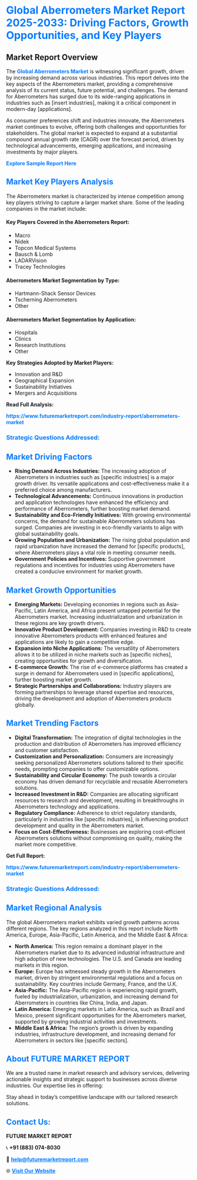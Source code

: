 <h1 style="color: #007BFF;">Global Aberrometers Market Report 2025-2033: Driving Factors, Growth Opportunities, and Key Players</h1>

<section id="overview">
<h2>Market Report Overview</h2>
<p>The <a href="https://www.futuremarketreport.com/industry-report/aberrometers-market" style="color: #007BFF; text-decoration: none;"><strong>Global Aberrometers Market</strong></a> is witnessing significant growth, driven by increasing demand across various industries. This report delves into the key aspects of the Aberrometers market, providing a comprehensive analysis of its current status, future potential, and challenges. The demand for Aberrometers has surged due to its wide-ranging applications in industries such as [insert industries], making it a critical component in modern-day [applications].</p>
<p>As consumer preferences shift and industries innovate, the Aberrometers market continues to evolve, offering both challenges and opportunities for stakeholders. The global market is expected to expand at a substantial compound annual growth rate (CAGR) over the forecast period, driven by technological advancements, emerging applications, and increasing investments by major players.</p>
</section>

<section id="overview">
<p><a href="https://www.futuremarketreport.com/request-sample/reportId=92816" style="color: #007BFF; text-decoration: none;"><strong>Explore Sample Report Here</strong></a></p>
</section>

<section id="key-players">
<h2 style="color: #007BFF;">Market Key Players Analysis</h2>
<p>The Aberrometers market is characterized by intense competition among key players striving to capture a larger market share. Some of the leading companies in the market include:</p>
<h4>Key Players Covered in the Aberrometers Report:</h4>
<ul><li>Macro</li><li>Nidek</li><li>Topcon Medical Systems</li><li>Bausch &amp; Lomb</li><li>LADARVision</li><li>Tracey Technologies</li></ul>
<h4>Aberrometers Market Segmentation by Type:</h4>
<ul><li>Hartmann-Shack Sensor Devices</li><li>Tscherning Aberrometers</li><li>Other</li></ul>

<h4>Aberrometers Market Segmentation by Application:</h4>
<ul><li>Hospitals</li><li>Clinics</li><li>Research Institutions</li><li>Other</li></ul>
<p><strong>Key Strategies Adopted by Market Players:</strong></p>
<ul>
<li>Innovation and R&D</li>
<li>Geographical Expansion</li>
<li>Sustainability Initiatives</li>
<li>Mergers and Acquisitions</li>
</ul>
</section>

<section>
<p><strong>Read Full Analysis: </strong></p><a href="https://www.futuremarketreport.com/industry-report/aberrometers-market" style="color: #007BFF; text-decoration: none;"><strong>https://www.futuremarketreport.com/industry-report/aberrometers-market</strong></a>
<h3 style="color: #007BFF;">Strategic Questions Addressed:</h3>
</section>

<section id="driving-factors">
<h2 style="color: #007BFF;">Market Driving Factors</h2>
<ul>
<li><strong>Rising Demand Across Industries:</strong> The increasing adoption of Aberrometers in industries such as [specific industries] is a major growth driver. Its versatile applications and cost-effectiveness make it a preferred choice among manufacturers.</li>
<li><strong>Technological Advancements:</strong> Continuous innovations in production and application technologies have enhanced the efficiency and performance of Aberrometers, further boosting market demand.</li>
<li><strong>Sustainability and Eco-Friendly Initiatives:</strong> With growing environmental concerns, the demand for sustainable Aberrometers solutions has surged. Companies are investing in eco-friendly variants to align with global sustainability goals.</li>
<li><strong>Growing Population and Urbanization:</strong> The rising global population and rapid urbanization have increased the demand for [specific products], where Aberrometers plays a vital role in meeting consumer needs.</li>
<li><strong>Government Policies and Incentives:</strong> Supportive government regulations and incentives for industries using Aberrometers have created a conducive environment for market growth.</li>
</ul>
</section>

<section id="growth-opportunities">
<h2 style="color: #007BFF;">Market Growth Opportunities</h2>
<ul>
<li><strong>Emerging Markets:</strong> Developing economies in regions such as Asia-Pacific, Latin America, and Africa present untapped potential for the Aberrometers market. Increasing industrialization and urbanization in these regions are key growth drivers.</li>
<li><strong>Innovative Product Development:</strong> Companies investing in R&D to create innovative Aberrometers products with enhanced features and applications are likely to gain a competitive edge.</li>
<li><strong>Expansion into Niche Applications:</strong> The versatility of Aberrometers allows it to be utilized in niche markets such as [specific niches], creating opportunities for growth and diversification.</li>
<li><strong>E-commerce Growth:</strong> The rise of e-commerce platforms has created a surge in demand for Aberrometers used in [specific applications], further boosting market growth.</li>
<li><strong>Strategic Partnerships and Collaborations:</strong> Industry players are forming partnerships to leverage shared expertise and resources, driving the development and adoption of Aberrometers products globally.</li>
</ul>
</section>

<section id="trending-factors">
<h2 style="color: #007BFF;">Market Trending Factors</h2>
<ul>
<li><strong>Digital Transformation:</strong> The integration of digital technologies in the production and distribution of Aberrometers has improved efficiency and customer satisfaction.</li>
<li><strong>Customization and Personalization:</strong> Consumers are increasingly seeking personalized Aberrometers solutions tailored to their specific needs, prompting companies to offer customizable options.</li>
<li><strong>Sustainability and Circular Economy:</strong> The push towards a circular economy has driven demand for recyclable and reusable Aberrometers solutions.</li>
<li><strong>Increased Investment in R&D:</strong> Companies are allocating significant resources to research and development, resulting in breakthroughs in Aberrometers technology and applications.</li>
<li><strong>Regulatory Compliance:</strong> Adherence to strict regulatory standards, particularly in industries like [specific industries], is influencing product development and quality in the Aberrometers market.</li>
<li><strong>Focus on Cost-Effectiveness:</strong> Businesses are exploring cost-efficient Aberrometers solutions without compromising on quality, making the market more competitive.</li>
</ul>
</section>

<section>
<p><strong>Get Full Report: </strong></p><a href="https://www.futuremarketreport.com/industry-report/aberrometers-market" style="color: #007BFF; text-decoration: none;"><strong>https://www.futuremarketreport.com/industry-report/aberrometers-market</strong></a>
<h3 style="color: #007BFF;">Strategic Questions Addressed:</h3>
</section>


<section id="regional-analysis">
<h2 style="color: #007BFF;">Market Regional Analysis</h2>
<p>The global Aberrometers market exhibits varied growth patterns across different regions. The key regions analyzed in this report include North America, Europe, Asia-Pacific, Latin America, and the Middle East & Africa:</p>
<ul>
<li><strong>North America:</strong> This region remains a dominant player in the Aberrometers market due to its advanced industrial infrastructure and high adoption of new technologies. The U.S. and Canada are leading markets in this region.</li>
<li><strong>Europe:</strong> Europe has witnessed steady growth in the Aberrometers market, driven by stringent environmental regulations and a focus on sustainability. Key countries include Germany, France, and the U.K.</li>
<li><strong>Asia-Pacific:</strong> The Asia-Pacific region is experiencing rapid growth, fueled by industrialization, urbanization, and increasing demand for Aberrometers in countries like China, India, and Japan.</li>
<li><strong>Latin America:</strong> Emerging markets in Latin America, such as Brazil and Mexico, present significant opportunities for the Aberrometers market, supported by growing industrial activities and investments.</li>
<li><strong>Middle East & Africa:</strong> The region’s growth is driven by expanding industries, infrastructure development, and increasing demand for Aberrometers in sectors like [specific sectors].</li>
</ul>
</section>

<footer>
<h2 style="color: #007BFF;">About FUTURE MARKET REPORT</h2>
<p>We are a trusted name in market research and advisory services, delivering actionable insights and strategic support to businesses across diverse industries. Our expertise lies in offering:</p>

<p>Stay ahead in today’s competitive landscape with our tailored research solutions.</p>

<h2 style="color: #007BFF;">Contact Us:</h2>
<p><strong>FUTURE MARKET REPORT</strong></p>
<p>📞 <strong>+91 (883) 074-8030</strong></p>
<p>📧 <strong><a href="mailto:help@futuremarketreport.com" style="color: #007BFF;">help@futuremarketreport.com</a></strong></p>
<p>🌐 <strong><a href="https://www.futuremarketreport.com/" style="color: #007BFF;">Visit Our Website</a></strong></p>
</footer>